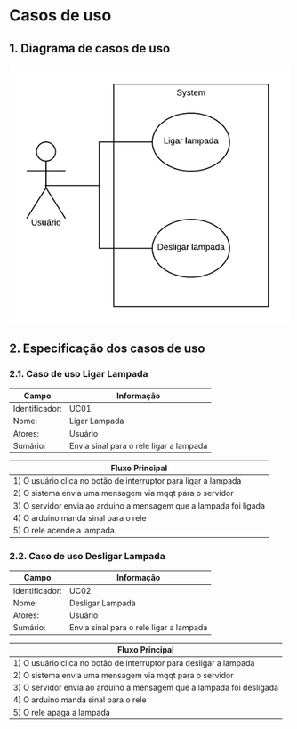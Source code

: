 # Casos de uso

## 1. Diagrama de casos de uso

![diagrama dos casos de uso](caso-uso.png)

## 2. Especificação dos casos de uso

### 2.1. Caso de uso **Ligar Lampada**

| Campo          | Informação        |
|---|---|
| Identificador: | UC01              |
| Nome:          | Ligar Lampada |
| Atores:        | Usuário |
| Sumário:       | Envia sinal para o rele ligar a lampada |

| Fluxo Principal |
|---|
| 1) O usuário clica no botão de interruptor para ligar a lampada |
| 2) O sistema envia uma mensagem via mqqt para o servidor                   |
| 3) O servidor envia ao arduino a mensagem que a lampada foi ligada |
| 4) O arduino manda sinal para o rele |
| 5) O rele acende a lampada |

### 2.2. Caso de uso **Desligar Lampada**

| Campo          | Informação        |
|---|---|
| Identificador: | UC02              |
| Nome:          | Desligar Lampada |
| Atores:        | Usuário |
| Sumário:       | Envia sinal para o rele ligar a lampada |

| Fluxo Principal |
|---|
| 1) O usuário clica no botão de interruptor para desligar a lampada |
| 2) O sistema envia uma mensagem via mqqt para o servidor                   |
| 3) O servidor envia ao arduino a mensagem que a lampada foi desligada |
| 4) O arduino manda sinal para o rele |
| 5) O rele apaga a lampada |
